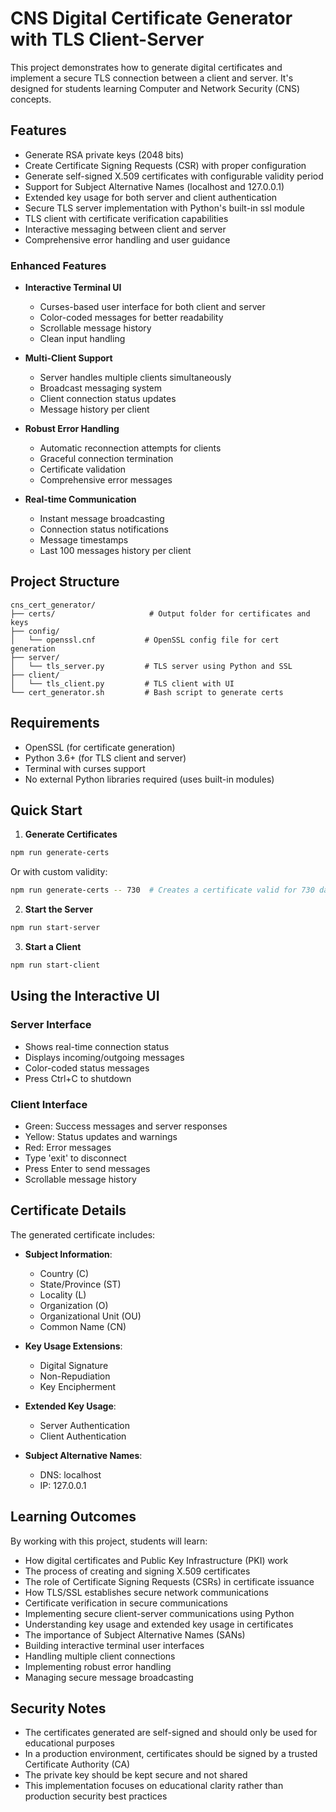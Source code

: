 # CNS Digital Certificate Generator with TLS Client-Server

This project demonstrates how to generate digital certificates and implement a secure TLS connection between a client and server. It's designed for students learning Computer and Network Security (CNS) concepts.

## Features

- Generate RSA private keys (2048 bits)
- Create Certificate Signing Requests (CSR) with proper configuration
- Generate self-signed X.509 certificates with configurable validity period
- Support for Subject Alternative Names (localhost and 127.0.0.1)
- Extended key usage for both server and client authentication
- Secure TLS server implementation with Python's built-in ssl module
- TLS client with certificate verification capabilities
- Interactive messaging between client and server
- Comprehensive error handling and user guidance

### Enhanced Features

- **Interactive Terminal UI**
  - Curses-based user interface for both client and server
  - Color-coded messages for better readability
  - Scrollable message history
  - Clean input handling

- **Multi-Client Support**
  - Server handles multiple clients simultaneously
  - Broadcast messaging system
  - Client connection status updates
  - Message history per client

- **Robust Error Handling**
  - Automatic reconnection attempts for clients
  - Graceful connection termination
  - Certificate validation
  - Comprehensive error messages

- **Real-time Communication**
  - Instant message broadcasting
  - Connection status notifications
  - Message timestamps
  - Last 100 messages history per client

## Project Structure

```
cns_cert_generator/
├── certs/                     # Output folder for certificates and keys
├── config/
│   └── openssl.cnf           # OpenSSL config file for cert generation
├── server/
│   └── tls_server.py         # TLS server using Python and SSL
├── client/
│   └── tls_client.py         # TLS client with UI
└── cert_generator.sh         # Bash script to generate certs
```

## Requirements

- OpenSSL (for certificate generation)
- Python 3.6+ (for TLS client and server)
- Terminal with curses support
- No external Python libraries required (uses built-in modules)

## Quick Start

1. **Generate Certificates**

```bash
npm run generate-certs
```

Or with custom validity:

```bash
npm run generate-certs -- 730  # Creates a certificate valid for 730 days
```

2. **Start the Server**

```bash
npm run start-server
```

3. **Start a Client**

```bash
npm run start-client
```

## Using the Interactive UI

### Server Interface
- Shows real-time connection status
- Displays incoming/outgoing messages
- Color-coded status messages
- Press Ctrl+C to shutdown

### Client Interface
- Green: Success messages and server responses
- Yellow: Status updates and warnings
- Red: Error messages
- Type 'exit' to disconnect
- Press Enter to send messages
- Scrollable message history

## Certificate Details

The generated certificate includes:

- **Subject Information**:
  - Country (C)
  - State/Province (ST)
  - Locality (L)
  - Organization (O)
  - Organizational Unit (OU)
  - Common Name (CN)

- **Key Usage Extensions**:
  - Digital Signature
  - Non-Repudiation
  - Key Encipherment

- **Extended Key Usage**:
  - Server Authentication
  - Client Authentication

- **Subject Alternative Names**:
  - DNS: localhost
  - IP: 127.0.0.1

## Learning Outcomes

By working with this project, students will learn:

- How digital certificates and Public Key Infrastructure (PKI) work
- The process of creating and signing X.509 certificates
- The role of Certificate Signing Requests (CSRs) in certificate issuance
- How TLS/SSL establishes secure network communications
- Certificate verification in secure communications
- Implementing secure client-server communications using Python
- Understanding key usage and extended key usage in certificates
- The importance of Subject Alternative Names (SANs)
- Building interactive terminal user interfaces
- Handling multiple client connections
- Implementing robust error handling
- Managing secure message broadcasting

## Security Notes

- The certificates generated are self-signed and should only be used for educational purposes
- In a production environment, certificates should be signed by a trusted Certificate Authority (CA)
- The private key should be kept secure and not shared
- This implementation focuses on educational clarity rather than production security best practices